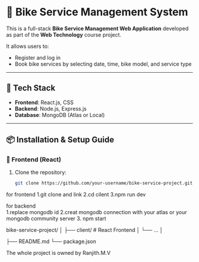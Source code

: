 # 🛵 Bike Service Management System

This is a full-stack **Bike Service Management Web Application** developed as part of the **Web Technology** course project.

It allows users to:
- Register and log in
- Book bike services by selecting date, time, bike model, and service type

---

## 🧰 Tech Stack

- **Frontend**: React.js, CSS
- **Backend**: Node.js, Express.js
- **Database**: MongoDB (Atlas or Local)

---

## 📦 Installation & Setup Guide

### 🔷 Frontend (React)

1. Clone the repository:
   ```bash
   git clone https://github.com/your-username/bike-service-project.git


for frontend 
                   1.git clone and link
                   2.cd cilent 
                   3.npm run dev

for backend        
                   1.replace mongodb id
                   2.creat mongodb connection with your atlas or your mongodb community server
                   3. npm start





bike-service-project/
│
├── client/           # React Frontend
│   └── ...
│

├── README.md
└── package.json


The whole project is owned by Ranjith.M.V
